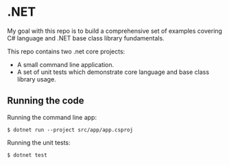 # .NET

My goal with this repo is to build a comprehensive set of examples covering C# language and .NET base class library fundamentals.

This repo contains two .net core projects:

* A small command line application.
* A set of unit tests which demonstrate core language and base class library usage.



## Running the code

Running the command line app:


```shell
$ dotnet run --project src/app/app.csproj
```

Running the unit tests:

```shell
$ dotnet test
```
